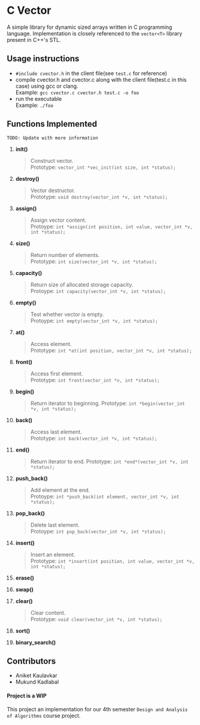# C Vector
A simple library for dynamic sized arrays written in C programming language. Implementation is closely referenced to the `vector<T>` library present in C++'s STL.

## Usage instructions
- `#include cvector.h` in the client file(see `test.c` for reference) 
- compile cvector.h and cvector.c along with the client file(test.c in this case) using gcc or clang.  
Example: ``` gcc cvector.c cvector.h test.c -o foo ```
- run the executable  
Example: `./foo`

## Functions Implemented 
    TODO: Update with more information

1. **init()**  
    > Construct vector.  
    Prototype:
    `vector_int *vec_init(int size, int *status);`

2. **destroy()**
    > Vector destructor.  
    Prototype:
    `void destroy(vector_int *v, int *status);`

3. **assign()**
    > Assign vector content.  
    Protoype: `int *assign(int position, int value, vector_int *v, int *status);`

4. **size()**
    > Return number of elements.  
    Prototype:
    `int size(vector_int *v, int *status);`

5. **capacity()**
    > Return size of allocated storage capacity.  
    Protoype:
    `int capacity(vector_int *v, int *status);`
    
6. **empty()**
    > Test whether vector is empty.  
    Protoype:
    `int empty(vector_int *v, int *status);`

7. **at()**  
    > Access element.  
    Prototype:
    `int *at(int position, vector_int *v, int *status);`

8. **front()**
    > Access first element.  
    Prototype: 
    `int front(vector_int *v, int *status);`

9. **begin()**
    > Return iterator to beginning.
    Prototype:
    `int *begin(vector_int *v, int *status);`

10. **back()**
    > Access last element.  
    Prototype: 
    `int back(vector_int *v, int *status);`

11. **end()**
    > Return iterator to end.
    Prototype:
    `int *end*(vector_int *v, int *status);`

12. **push_back()**  
    > Add element at the end.  
    Protoype:
    `int *push_back(int element, vector_int *v, int *status);`

13. **pop_back()**
    > Delete last element.  
    Protoype:
    `int pop_back(vector_int *v, int *status);`

14. **insert()**
    > Insert an element.   
    Prototype:
    `int *insert(int position, int value, vector_int *v, int *status);`

15. **erase()**
16. **swap()**
17. **clear()**
    > Clear content.  
    Prototype:
    `void clear(vector_int *v, int *status);`

18. **sort()**
19. **binary_search()**

## Contributors
- Aniket Kaulavkar 
- Mukund Kadlabal


#### Project is a WIP 
This project an implementation for our 4th semester `Design and Analysis of Algorithms` course project.
